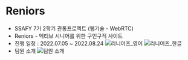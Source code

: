 # Reniors
- SSAFY 7기 2학기 관통프로젝트 (웹기술 - WebRTC)
- Reniors - 엑티브 시니어를 위한 구인구직 사이트
- 진행 일정 : 2022.07.05 ~ 2022.08.24
![리니어즈_영어](https://user-images.githubusercontent.com/81104902/188835364-7b282ace-3436-4e8b-b97a-d042ccf5ab5c.png)
![리니어즈_한글](https://user-images.githubusercontent.com/81104902/189074880-f39ac174-5979-4284-8198-ff962ce1e5de.png)
- 팀원 소개
![팀원 소개](https://user-images.githubusercontent.com/81104902/189853933-c096118f-e48e-4098-9953-c3f12e321106.png)

